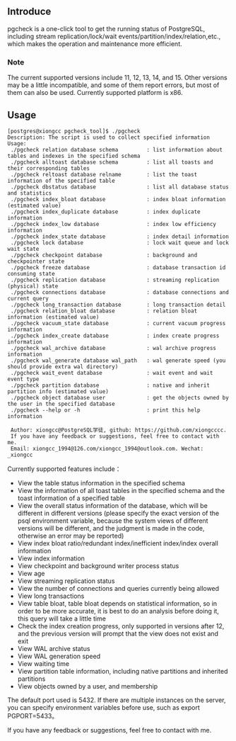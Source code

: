 ## Introduce

pgcheck is a one-click tool to get the running status of PostgreSQL, including stream replication/lock/wait events/partition/index/relation,etc., which makes the operation and maintenance more efficient.

### Note

The current supported versions include 11, 12, 13, 14, and 15. Other versions may be a little incompatible, and some of them report errors, but most of them can also be used. Currently supported platform is x86.

## Usage

~~~shell
[postgres@xiongcc pgcheck_tool]$ ./pgcheck 
Description: The script is used to collect specified information
Usage:
 ./pgcheck relation database schema         : list information about tables and indexes in the specified schema
 ./pgcheck alltoast database schema         : list all toasts and their corresponding tables
 ./pgcheck reltoast database relname        : list the toast information of the specified table
 ./pgcheck dbstatus database                : list all database status and statistics
 ./pgcheck index_bloat database             : index bloat information (estimated value)
 ./pgcheck index_duplicate database         : index duplicate information
 ./pgcheck index_low database               : index low efficiency information
 ./pgcheck index_state database             : index detail information
 ./pgcheck lock database                    : lock wait queue and lock wait state
 ./pgcheck checkpoint database              : background and checkpointer state
 ./pgcheck freeze database                  : database transaction id consuming state
 ./pgcheck replication database             : streaming replication (physical) state
 ./pgcheck connections database             : database connections and current query
 ./pgcheck long_transaction database        : long transaction detail
 ./pgcheck relation_bloat database          : relation bloat information (estimated value)
 ./pgcheck vacuum_state database            : current vacuum progress information
 ./pgcheck index_create database            : index create progress information
 ./pgcheck wal_archive database             : wal archive progress information
 ./pgcheck wal_generate database wal_path   : wal generate speed (you should provide extra wal directory)
 ./pgcheck wait_event database              : wait event and wait event type
 ./pgcheck partition database               : native and inherit partition info (estimated value)
 ./pgcheck object database user             : get the objects owned by the user in the specified database
 ./pgcheck --help or -h                     : print this help information

 Author: xiongcc@PostgreSQL学徒, github: https://github.com/xiongcccc.
 If you have any feedback or suggestions, feel free to contact with me.
 Email: xiongcc_1994@126.com/xiongcc_1994@outlook.com. Wechat: _xiongcc
~~~
Currently supported features include：

- View the table status information in the specified schema
- View the information of all toast tables in the specified schema and the toast information of a specified table
- View the overall status information of the database, which will be different in different versions (please specify the exact version of the psql environment variable, because the system views of different versions will be different, and the judgment is made in the code, otherwise an error may be reported)
- View index bloat ratio/redundant index/inefficient index/index overall information
- View index information
- View checkpoint and background writer process status
- View age
- View streaming replication status
- View the number of connections and queries currently being allowed
- View long transactions
- View table bloat, table bloat depends on statistical information, so in order to be more accurate, it is best to do an analysis before doing it, this query will take a little time
- Check the index creation progress, only supported in versions after 12, and the previous version will prompt that the view does not exist and exit
- View WAL archive status
- View WAL generation speed
- View waiting time
- View partition table information, including native partitions and inherited partitions
- View objects owned by a user, and membership

The default port used is 5432. If there are multiple instances on the server, you can specify environment variables before use, such as export PGPORT=5433。

If you have any feedback or suggestions, feel free to contact with me.
